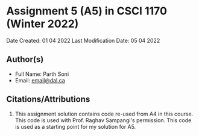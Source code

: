 <!--- The following README.md sample file was adapted from https://gist.github.com/PurpleBooth/109311bb0361f32d87a2#file-readme-template-md by Raghav Sampangi for academic use --->  

# Assignment 5 (A5) in CSCI 1170 (Winter 2022)

Date Created: 01 04 2022
Last Modification Date: 05 04 2022

## Author(s)

- Full Name: Parth Soni
- Email: email@dal.ca

## Citations/Attributions

1. This assignment solution contains code re-used from A4 in this course. This code is used with Prof. Raghav Sampangi's permission. This code is used as a starting point for my solution for A5.